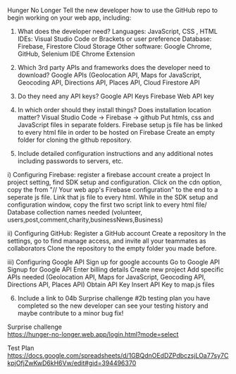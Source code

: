 Hunger No Longer
Tell the new developer how to use the GitHub repo to begin working on your web app, including:

1. What does the developer need?
Languages: JavaScript, CSS , HTML
IDEs: Visual Studio Code or Brackets or user preference
Database: Firebase, Firestore Cloud Storage 
Other software: Google Chrome, GitHub, Selenium IDE Chrome Extension 

2. Which 3rd party APIs and frameworks does the developer need to download?
Google APIs (Geolocation API, Maps for JavaScript, Geocoding API, Directions API, Places API, 
Cloud Firestore API

3. Do they need any API keys?
Google API Keys
Firebase Web API key

4. In which order should they install things? Does installation location matter?
Visual Studio Code -> Firebase -> github
Put htmls, css and JavaScript files in separate folders.
Firebase setup js file has be linked to every html file in order to be hosted on Firebase
Create an empty folder for cloning the github repository.

5. Include detailed configuration instructions and any additional notes including passwords to servers, etc.

i) Configuring Firebase:
register a firebase account
create a project
In project setting, find SDK setup and configuration. Click on the cdn option, copy the from "// Your web app's Firebase configuration" to the end to a seperate js file. Link that js file to every html.
While in the SDK setup and configuration window, copy the first two script link to every html file/
Database collection names needed (volunteer, users,post,comment,charity,businessNews,Business)

ii) Configuring GitHub:
Register a GitHub account
Create a repository
In the settings, go to find manage access, and invite all your teammates as collaborators
Clone the repository to the empty folder you made before.

iii) Configuring Google API
Sign up for google accounts
Go to Google API
Signup for Google API 
Enter billing details 
Create new project 
Add specific APIs needed 
(Geolocation API, Maps for JavaScript, Geocoding API, Directions API, Places API)
Obtain API Key
Insert API Key to map.js files

6. Include a link to 04b Surprise challenge #2b testing plan you have completed so the new developer can see your testing history and maybe contribute to a minor bug fix!

Surprise challenge  
https://hunger-no-longer.web.app/login.html?mode=select  

Test Plan https://docs.google.com/spreadsheets/d/1GBQdnOEdDZPdbczsjLOa77sy7CkpjOfjZwKwD6kH6Vw/edit#gid=394496370  